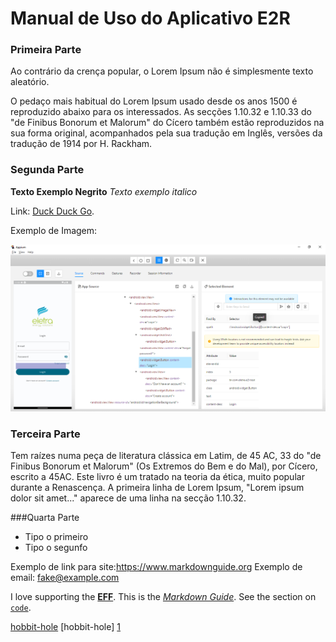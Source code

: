 # Manual de Uso do Aplicativo E2R

### Primeira Parte
Ao contrário da crença popular, o Lorem Ipsum não é simplesmente texto aleatório.

O pedaço mais habitual do Lorem Ipsum usado desde os anos 1500 é reproduzido abaixo para os interessados. As secções 1.10.32 e 1.10.33 do "de Finibus Bonorum et Malorum" do Cícero também estão reproduzidos na sua forma original, acompanhados pela sua tradução em Inglês, versões da tradução de 1914 por H. Rackham.

### Segunda Parte


**Texto Exemplo Negrito** *Texto exemplo italico*
 
Link: [Duck Duck Go](https://duckduckgo.com).


Exemplo de Imagem:

![Tux, the Linux mascot](../resources/img/img1.png)


### Terceira Parte

Tem raízes numa peça de literatura clássica em Latim, de 45 AC, 33 do "de Finibus Bonorum et Malorum" (Os Extremos do Bem e do Mal), por Cícero, escrito a 45AC. Este livro é um tratado na teoria da ética, muito popular durante a Renascença. A primeira linha de Lorem Ipsum, "Lorem ipsum dolor sit amet..." aparece de uma linha na secção 1.10.32.

###Quarta Parte
- Tipo o primeiro
- Tipo o segunfo

Exemplo de link para site:<https://www.markdownguide.org>
Exemplo de email: <fake@example.com>


I love supporting the **[EFF](https://eff.org)**.
This is the *[Markdown Guide](https://www.markdownguide.org)*.
See the section on [`code`](#code).

[hobbit-hole][1]
[hobbit-hole] [1]



[1]: https://en.wikipedia.org/wiki/Hobbit#Lifestyle
"Hobbit lifestyles"